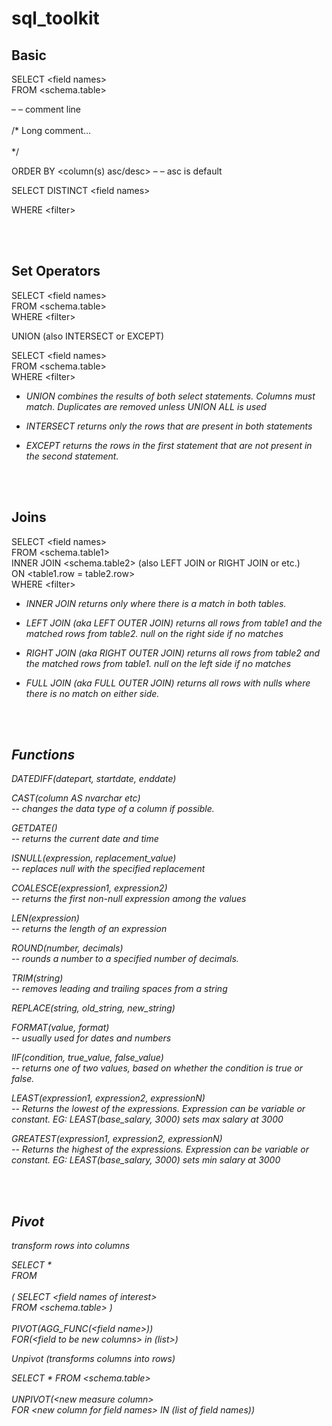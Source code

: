 # sql_toolkit

## Basic

SELECT \<field names> <br>
FROM    <schema.table> 


– – comment line <br><br>
/* Long comment… <br><br>
			*/



ORDER BY	<column(s) asc/desc> – – asc is default


SELECT DISTINCT	 \<field names>


WHERE	\<filter>

<br>
<br>

## Set Operators

SELECT	\<field names><br>
FROM     	<schema.table><br>
WHERE	\<filter>

UNION                                  (also INTERSECT or EXCEPT)

SELECT	\<field names><br>
FROM     <schema.table><br>
WHERE	\<filter>

<em>
	
* UNION combines the results of both select statements. Columns must match. Duplicates are removed unless UNION ALL is used 

* INTERSECT returns only the rows that are present in both statements

* EXCEPT returns the rows in the first statement that are not present in the second statement.
</em>

<br>
<br>

## Joins

SELECT 		\<field names><br>
FROM 	 	<schema.table1><br>
INNER JOIN 	<schema.table2>              (also LEFT JOIN or RIGHT JOIN or etc.)<br>
ON 		<table1.row = table2.row><br>
WHERE 		\<filter>

<em>
	
* INNER JOIN returns only where there is a match in both tables.

* LEFT JOIN (aka LEFT OUTER JOIN) returns all rows from table1 and the matched rows from table2. null on the right side if no matches

* RIGHT JOIN (aka RIGHT OUTER JOIN) returns all rows from table2 and the matched rows from table1. null on the left side if no matches

* FULL JOIN (aka FULL OUTER JOIN) returns all rows with nulls where there is no match on either side.


<br>
<br>

## Functions

DATEDIFF(datepart, startdate, enddate) 

CAST(column AS nvarchar etc) <br>
\-- changes the data type of a column if possible.

GETDATE() <br>
\-- returns the current date and time

ISNULL(expression, replacement_value) <br>
\-- replaces null with the specified replacement

COALESCE(expression1, expression2) <br>
\-- returns the first non-null expression among the values

LEN(expression) <br>
\-- returns the length of an expression

ROUND(number, decimals) <br>
\-- rounds a number to a specified number of decimals.

TRIM(string) <br>
\-- removes leading and trailing spaces from a string

REPLACE(string, old_string, new_string) <br>

FORMAT(value, format) <br>
\-- usually used for dates and numbers

IIF(condition, true_value, false_value) <br>
\-- returns one of two values, based on whether the condition is true or false.

LEAST(expression1, expression2, expressionN) <br>
\-- Returns the lowest of the expressions. Expression can be variable or constant. EG: LEAST(base_salary, 3000) sets max salary at 3000

GREATEST(expression1, expression2, expressionN) <br>
\-- Returns the highest of the expressions. Expression can be variable or constant. EG: LEAST(base_salary, 3000) sets min salary at 3000

<br>
<br>

## Pivot

transform rows into columns

SELECT \* <br>
FROM <br><br>
( SELECT \<field names of interest> <br>
  FROM    <schema.table> ) <br><br>
PIVOT(AGG_FUNC(\<field name>))<br>
FOR(\<field to be new columns> in (list>)

Unpivot (transforms columns into rows)

SELECT * 
FROM <schema.table> <br><br>
UNPIVOT(\<new measure column> <br>
	FOR \<new column for field names> IN (list of field names))
 





